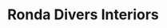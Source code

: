 ---
title: "Ronda Divers Interiors"
url: /lake-oswego/ronda-divers-interiors/
shop: Raumausstattung
---